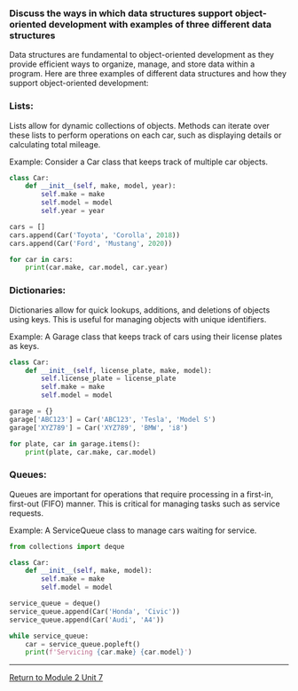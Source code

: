### Discuss the ways in which data structures support object-oriented development with examples of three different data structures

Data structures are fundamental to object-oriented development as they provide efficient ways to organize, manage, and store data within a program. 
Here are three examples of different data structures and how they support object-oriented development:

### Lists:
Lists allow for dynamic collections of objects. Methods can iterate over these lists to perform operations on each car, such as displaying details or calculating total mileage.

Example: Consider a Car class that keeps track of multiple car objects.

```python
class Car:
    def __init__(self, make, model, year):
        self.make = make
        self.model = model
        self.year = year

cars = []
cars.append(Car('Toyota', 'Corolla', 2018))
cars.append(Car('Ford', 'Mustang', 2020))

for car in cars:
    print(car.make, car.model, car.year)
```

### Dictionaries:
Dictionaries allow for quick lookups, additions, and deletions of objects using keys. This is useful for managing objects with unique identifiers.

Example: A Garage class that keeps track of cars using their license plates as keys.

```python
class Car:
    def __init__(self, license_plate, make, model):
        self.license_plate = license_plate
        self.make = make
        self.model = model

garage = {}
garage['ABC123'] = Car('ABC123', 'Tesla', 'Model S')
garage['XYZ789'] = Car('XYZ789', 'BMW', 'i8')

for plate, car in garage.items():
    print(plate, car.make, car.model)
```

### Queues:
Queues are important for operations that require processing in a first-in, first-out (FIFO) manner. 
This is critical for managing tasks such as service requests.

Example: A ServiceQueue class to manage cars waiting for service.

```python
from collections import deque

class Car:
    def __init__(self, make, model):
        self.make = make
        self.model = model

service_queue = deque()
service_queue.append(Car('Honda', 'Civic'))
service_queue.append(Car('Audi', 'A4'))

while service_queue:
    car = service_queue.popleft()
    print(f'Servicing {car.make} {car.model}')
```

---

[Return to Module 2 Unit 7](OOP_Unit07.md)

